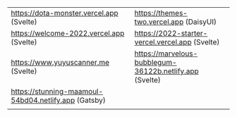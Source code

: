 |  |  |
| ------------- | ------------- |
| https://dota-monster.vercel.app (Svelte)  | https://themes-two.vercel.app (DaisyUI)  |
| https://welcome-2022.vercel.app (Svelte)  | https://2022-starter-vercel.vercel.app (Svelte)  |
| https://www.yuyuscanner.me (Svelte)  | https://marvelous-bubblegum-36122b.netlify.app (Svelte)  |
| https://stunning-maamoul-54bd04.netlify.app (Gatsby)  |  |
|  |  |

